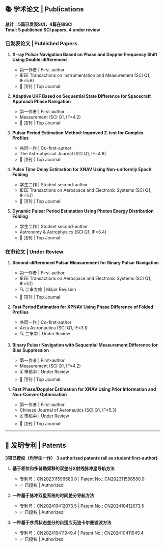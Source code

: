 <!-- # 科研成果 | Research Achievements -->

## 📚 学术论文 | Publications
**总计：5篇已发表SCI，4篇在审SCI**  
**Total: 5 published SCI papers, 4 under review**  

### 已发表论文 | Published Papers
1. **X-ray Pulsar Navigation Based on Phase and Doppler Frequency Shift Using Double-differenced**  
   - 第一作者 | First-author
   - IEEE Transactions on Instrumentation and Measurement (SCI Q1, IF=5.6)  
   - 📌 顶刊 | Top Journal

2. **Adaptive UKF Based on Sequential State Difference for Spacecraft Approach Phase Navigation**  
   - 第一作者 | First-author
   - Measurement (SCI Q1, IF=4.2)  
   - 📌 顶刊 | Top Journal

3. **Pulsar Period Estimation Method: Improved Z-test for Complex Profiles**  
   - 共同一作 | Co-first-author
   - The Astrophysical Journal (SCI Q1, IF=4.8)
   - 📌 顶刊 | Top Journal

4. **Pulse Time Delay Estimation for XNAV Using Non-uniformly Epoch Folding**  
   - 学生二作 | Student second-author
   - IEEE Transactions on Aerospace and Electronic Systems (SCI Q1, IF=5.1)
   - 📌 顶刊 | Top Journal

5. **Dynamic Pulsar Period Estimation Using Photon Energy Distribution Folding**  
   - 学生二作 | Student second-author  
   - Astronomy & Astrophysics (SCI Q1, IF=5.4)
   - 📌 顶刊 | Top Journal

### 在审论文 | Under Review
1. **Second-differenced Pulsar Measurement for Binary Pulsar Navigation**  
   - 第一作者 | First-author  
   - IEEE Transactions on Aerospace and Electronic Systems (SCI Q1, IF=5.1)  
   - 🔍 二审大修 | Major Revision
   - 📌 顶刊 | Top Journal

2. **Fast Period Estimation for XPNAV Using Phase Difference of Folded Profiles**  
   - 共同一作 | Co-first-author  
   - Acta Astronautica (SCI Q1, IF=3.1)  
   - 🔍 二审中 | Under Review

3. **Binary Pulsar Navigation with Sequential Measurement Difference for Bias Suppression**  
   - 第一作者 | First-author  
   - Measurement (SCI Q1, IF=4.2)  
   - ⏳ 审稿中 | Under Review
   - 📌 顶刊 | Top Journal

4. **Fast Phase/Doppler Estimation for XNAV Using Prior Information and Non-Convex Optimization**  
   - 第一作者 | First-author  
   - Chinese Journal of Aeronautics (SCI Q1, IF=5.3)  
   - ⏳ 审稿中 | Under Review
   - 📌 顶刊 | Top Journal

---

## 📜 发明专利 | Patents
**3项已授权（均学生一作）**
**3 authorized patents (all as student first-author)**  

1. **基于相位和多普勒频移的双差分X射线脉冲星导航方法** 
   - 专利号：CN202311596580.0 | Patent No.: CN202311596580.0 
   - ✅ 已授权 | Authorized  

2. **一种基于脉冲双星系统的时间差分导航方法**  
   - 专利号：CN202410412073.5 | Patent No.: CN202410412073.5
   - ✅ 已授权 | Authorized

3. **一种基于序贯状态差分的自适应无迹卡尔曼滤波方法**  
   - 专利号：CN202410411949.4 | Patent No.: CN202410411949.4  
   - ✅ 已授权 | Authorized

